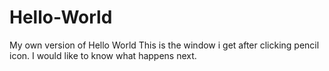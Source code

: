 # Hello-World
My own version of Hello World
This is the window i get after clicking pencil icon. 
I would like to know what happens next.

